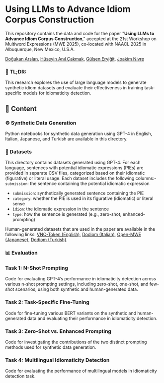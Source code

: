 # Using LLMs to Advance Idiom Corpus Construction

This repository contains the data and code for the paper "**Using LLMs to Advance Idiom Corpus Construction**," accepted at the 21st Workshop on Multiword Expressions (MWE 2025), co-located with NAACL 2025 in Albuquerque, New Mexico, U.S.A.

[Doğukan Arslan](https://web.itu.edu.tr/arsland15), [Hüseyin Anıl Çakmak](), [Gülşen Eryiğit](https://web.itu.edu.tr/gulsenc/), [Joakim Nivre](https://jnivre.github.io)

### 📝 TL;DR:
This research explores the use of large language models to generate synthetic idiom datasets and evaluate their effectiveness in training task-specific models for idiomaticity detection.

## 📂 Content
### ⚙️ Synthetic Data Generation
Python notebooks for synthetic data generation using GPT-4 in English, Italian, Japanese, and Turkish are available in this directory.
### 📑 Datasets
This directory contains datasets generated using GPT-4. For each language, sentences with potential idiomatic expressions (PIEs) are provided in separate CSV files, categorized based on their idiomatic (figurative) or literal usage. Each dataset includes the following columns:- `submission`: the sentence containing the potential idiomatic expression
- `submission`: synthetically generated sentence containing the PIE
- `category`: whether the PIE is used in its figurative (idiomatic) or literal sense
- `idiom`: the idiomatic expression in the sentence
- `type`: how the sentence is generated (e.g., zero-shot, enhanced-prompting)

Human-generated datasets that are used in the paper are available in the following links: [VNC-Token (English)](https://github.com/vasudev2020/BERTAnalysis/), [Dodiom (Italian)](https://github.com/Dodiom/dodiom/), [Open-MWE (Japanese)](https://github.com/nlp-waseda/OpenMWE/), [Dodiom (Turkish)](https://github.com/Dodiom/dodiom/).

### 📊 Evaluation
### Task 1: N-Shot Prompting
Code for evaluating GPT-4’s performance in idiomaticity  detection across various n-shot prompting settings, including zero-shot, one-shot, and few-shot scenarios, using both synthetic and human-generated data.
### Task 2: Task-Specific Fine-Tuning
Code for fine-tuning various BERT variants on the synthetic and human-generated data and evaluating their performance in idiomaticity detection.
### Task 3: Zero-Shot vs. Enhanced Prompting
Code for investigating the contributions of the two distinct prompting methods used for synthetic data generation.
### Task 4: Multilingual Idiomaticity Detection
Code for evaluating the performance of multilingual models in idiomaticity detection task.